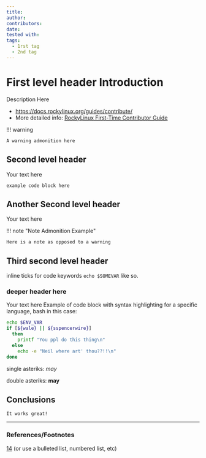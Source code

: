 ```yaml
---
title: 
author: 
contributors:
date: 
tested with: 
tags:
  - 1rst tag
  - 2nd tag
---
```


# First level header Introduction

Description Here

- <https://docs.rockylinux.org/guides/contribute/>
- More detailed info: [RockyLinux First-Time Contributor Guide](https://docs.rockylinux.org/guides/contribute/beginners/#first-time-contributor-guide)

!!! warning

    A warning admonition here

## Second level header

Your text here

```text
example code block here
```

## Another Second level header

Your text here

!!! note "Note Admonition Example"

    Here is a note as opposed to a warning

## Third second level header

inline ticks for code keywords `echo $SOMEVAR` like so.

### deeper header here

Your text here
Example of code block with syntax highlighting for a specific language, bash in this case:

```bash
echo $ENV_VAR
if [${wale} || ${sspencerwire}]
  then
    printf "You ppl do this thing\n"
  else
    echo -e "Neil where art' thou??!!\n"
done
```

single asteriks: *may*

double asteriks: **may**

## Conclusions

    It works great!

---

### References/Footnotes

[14](https://rockylinux.org) (or use a bulleted list, numbered list, etc)
